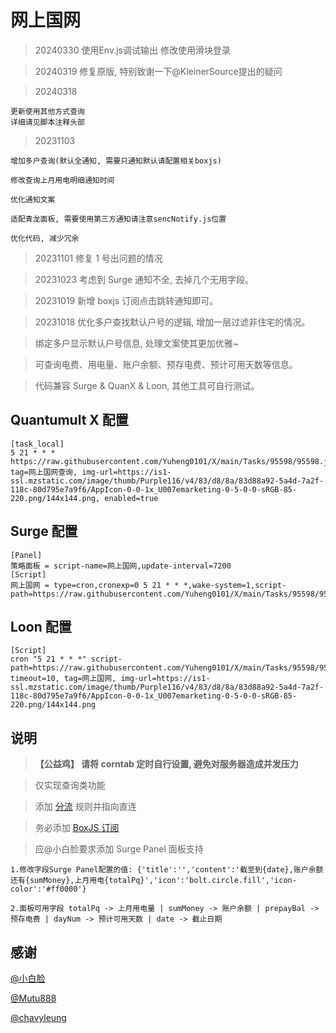 # 网上国网

> 20240330
    使用Env.js调试输出
    修改使用滑块登录

> 20240319
    修复原版, 特别致谢一下@KleinerSource提出的疑问

> 20240318

    更新使用其他方式查询
    详细请见脚本注释头部

> 20231103

    增加多户查询(默认全通知, 需要只通知默认请配置相关boxjs)

    修改查询上月用电明细通知时间

    优化通知文案

    适配青龙面板, 需要使用第三方通知请注意sencNotify.js位置

    优化代码, 减少冗余

> 20231101 修复 1 号出问题的情况

> 20231023 考虑到 Surge 通知不全, 去掉几个无用字段。

> 20231019 新增 boxjs 订阅点击跳转通知即可。

> 20231018 优化多户查找默认户号的逻辑, 增加一层过滤非住宅的情况。

> 绑定多户显示默认户号信息, 处理文案使其更加优雅~

> 可查询电费、用电量、账户余额、预存电费、预计可用天数等信息。

> 代码兼容 Surge & QuanX & Loon, 其他工具可自行测试。

## Quantumult X 配置

```
[task_local]
5 21 * * * https://raw.githubusercontent.com/Yuheng0101/X/main/Tasks/95598/95598.js, tag=网上国网查询, img-url=https://is1-ssl.mzstatic.com/image/thumb/Purple116/v4/83/d8/8a/83d88a92-5a4d-7a2f-118c-80d795e7a9f6/AppIcon-0-0-1x_U007emarketing-0-5-0-0-sRGB-85-220.png/144x144.png, enabled=true
```

## Surge 配置

```
[Panel]
策略面板 = script-name=网上国网,update-interval=7200
[Script]
网上国网 = type=cron,cronexp=0 5 21 * * *,wake-system=1,script-path=https://raw.githubusercontent.com/Yuheng0101/X/main/Tasks/95598/95598.js,timeout=60
```

## Loon 配置

```
[Script]
cron "5 21 * * *" script-path=https://raw.githubusercontent.com/Yuheng0101/X/main/Tasks/95598/95598.js, timeout=10, tag=网上国网, img-url=https://is1-ssl.mzstatic.com/image/thumb/Purple116/v4/83/d8/8a/83d88a92-5a4d-7a2f-118c-80d795e7a9f6/AppIcon-0-0-1x_U007emarketing-0-5-0-0-sRGB-85-220.png/144x144.png
```

## 说明

> **【公益鸡】 请将 corntab 定时自行设置, 避免对服务器造成并发压力**

> 仅实现查询类功能

> 添加 [分流](https://gist.githubusercontent.com/Yuheng0101/a7a432754e79bf2f653e2fb6ec1aa8ea/raw/DIRECT.list) 规则并指向直连

> 务必添加 [BoxJS 订阅](https://raw.githubusercontent.com/Yuheng0101/X/main/Tasks/boxjs.json)

> 应@小白脸要求添加 Surge Panel 面板支持

    1.修改字段Surge Panel配置的值: {'title':'','content':'截至到{date},账户余额还有{sumMoney},上月用电{totalPq}','icon':'bolt.circle.fill','icon-color':'#ff0000'}

    2.面板可用字段 totalPq -> 上月用电量 | sumMoney -> 账户余额 | prepayBal -> 预存电费 | dayNum -> 预计可用天数 | date -> 截止日期

## 感谢

[@小白脸](https://t.me/yqc_123)

[@Mutu888](https://github.com/githubdulong/Script)

[@chavyleung](https://github.com/chavyleung)
